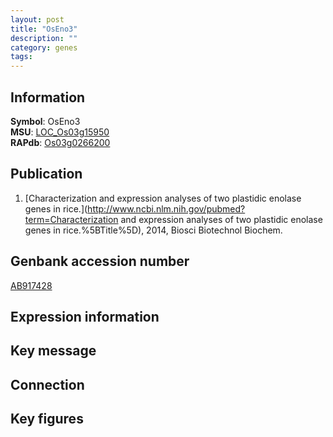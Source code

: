 ```yaml
---
layout: post
title: "OsEno3"
description: ""
category: genes
tags: 
---
```


## Information
__Symbol__: OsEno3  
__MSU__: [LOC_Os03g15950](http://rice.plantbiology.msu.edu/cgi-bin/ORF_infopage.cgi?orf=LOC_Os03g15950)  
__RAPdb__: [Os03g0266200](http://rapdb.dna.affrc.go.jp/viewer/gbrowse_details/irgsp1?name=Os03g0266200)  

## Publication
1. [Characterization and expression analyses of two plastidic enolase genes in rice.](http://www.ncbi.nlm.nih.gov/pubmed?term=Characterization and expression analyses of two plastidic enolase genes in rice.%5BTitle%5D), 2014, Biosci Biotechnol Biochem.

## Genbank accession number
[AB917428](http://www.ncbi.nlm.nih.gov/nuccore/AB917428)  

## Expression information

## Key message

## Connection

## Key figures


